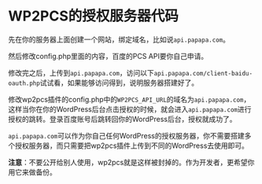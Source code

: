 # WP2PCS的授权服务器代码

先在你的服务器上面创建一个网站，绑定域名，比如说`api.papapa.com`。

然后修改config.php里面的内容，百度的PCS API要你自己申请。

修改完之后，上传到`api.papapa.com`，访问以下`api.papapa.com/client-baidu-oauth.php`试试看，如果能够访问得到，说明服务器搭建好了。

修改wp2pcs插件的config.php中的`WP2PCS_API_URL`的域名为`api.papapa.com`，这样当你在你的WordPress后台点击授权的时候，就会进入`api.papapa.com`进行授权的跳转。登录百度账号后跳转回你的WordPress后台，授权就成功了。

`api.papapa.com`可以作为你自己任何WordPress的授权服务器，你不需要搭建多个授权服务器，而只需要把wp2pcs插件上传到不同的WordPress去使用即可。

**注意**：不要公开给别人使用，wp2pcs就是这样被封掉的。作为开发者，更希望你用它来做备份。
